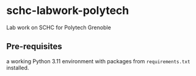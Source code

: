 # schc-labwork-polytech

Lab work on SCHC for Polytech Grenoble


## Pre-requisites

a working Python 3.11 environment with packages from `requirements.txt` installed.
